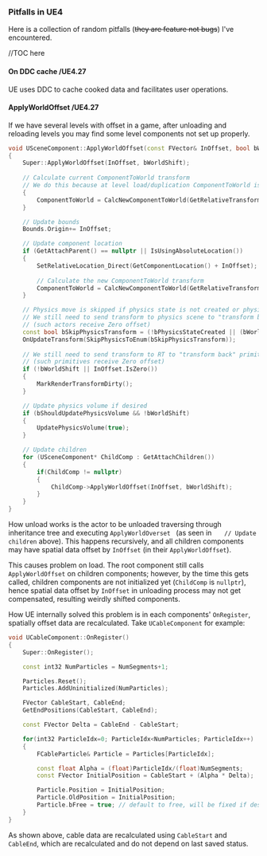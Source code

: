### Pitfalls in UE4

Here is a collection of random pitfalls (~~they are feature not bugs~~) I've encountered. 

//TOC here

#### On DDC cache /UE4.27

UE uses DDC to cache cooked data and facilitates user operations. 

#### ApplyWorldOffset /UE4.27

If we have several levels with offset in a game, after unloading and reloading levels you may find some level components not set up properly.

```c++
void USceneComponent::ApplyWorldOffset(const FVector& InOffset, bool bWorldShift)
{
	Super::ApplyWorldOffset(InOffset, bWorldShift);
	
	// Calculate current ComponentToWorld transform
	// We do this because at level load/duplication ComponentToWorld is uninitialized
	{
		ComponentToWorld = CalcNewComponentToWorld(GetRelativeTransform());
	}

	// Update bounds
	Bounds.Origin+= InOffset;

	// Update component location
	if (GetAttachParent() == nullptr || IsUsingAbsoluteLocation())
	{
		SetRelativeLocation_Direct(GetComponentLocation() + InOffset);
		
		// Calculate the new ComponentToWorld transform
		ComponentToWorld = CalcNewComponentToWorld(GetRelativeTransform());
	}

	// Physics move is skipped if physics state is not created or physics scene supports origin shifting
	// We still need to send transform to physics scene to "transform back" actors which should ignore origin shifting
	// (such actors receive Zero offset)
	const bool bSkipPhysicsTransform = (!bPhysicsStateCreated || (bWorldShift && FPhysScene::SupportsOriginShifting() && !InOffset.IsZero()));
	OnUpdateTransform(SkipPhysicsToEnum(bSkipPhysicsTransform));
	
	// We still need to send transform to RT to "transform back" primitives which should ignore origin shifting
	// (such primitives receive Zero offset)
	if (!bWorldShift || InOffset.IsZero())
	{
		MarkRenderTransformDirty();
	}

	// Update physics volume if desired	
	if (bShouldUpdatePhysicsVolume && !bWorldShift)
	{
		UpdatePhysicsVolume(true);
	}

	// Update children
	for (USceneComponent* ChildComp : GetAttachChildren())
	{
		if(ChildComp != nullptr)
		{
			ChildComp->ApplyWorldOffset(InOffset, bWorldShift);
		}
	}
}
```

How unload works is the actor to be unloaded traversing through inheritance tree and executing `ApplyWorldOverset ` (as seen in `	// Update children` above). This happens recursively, and all children components may have spatial data offset by `InOffset` (in their `ApplyWorldOffset`).

This causes problem on load. The root component still calls `ApplyWorldOffset` on children components; however, by the time this gets called, children components are not initialized yet (`ChildComp` is `nullptr`), hence spatial data offset by `InOffset` in unloading process may not get compensated, resulting weirdly shifted components.

How UE internally solved this problem is in each components' `OnRegister`, spatially offset data are recalculated. Take `UCableComponent` for example:

```c++
void UCableComponent::OnRegister()
{
	Super::OnRegister();

	const int32 NumParticles = NumSegments+1;

	Particles.Reset();
	Particles.AddUninitialized(NumParticles);

	FVector CableStart, CableEnd;
	GetEndPositions(CableStart, CableEnd);

	const FVector Delta = CableEnd - CableStart;

	for(int32 ParticleIdx=0; ParticleIdx<NumParticles; ParticleIdx++)
	{
		FCableParticle& Particle = Particles[ParticleIdx];

		const float Alpha = (float)ParticleIdx/(float)NumSegments;
		const FVector InitialPosition = CableStart + (Alpha * Delta);

		Particle.Position = InitialPosition;
		Particle.OldPosition = InitialPosition;
		Particle.bFree = true; // default to free, will be fixed if desired in TickComponent
	}
}
```

As shown above, cable data are recalculated using `CableStart` and `CableEnd`, which are recalculated and do not depend on last saved status.